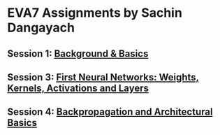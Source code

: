 # EVA7 Assignments by Sachin Dangayach

## Session 1: [Background & Basics](https://github.com/SachinDangayach/EVA07/tree/master/Session_01)

## Session 3: [First Neural Networks: Weights, Kernels, Activations and Layers](https://github.com/SachinDangayach/EVA07/tree/master/Session_03)

## Session 4: [Backpropagation and Architectural Basics](https://github.com/SachinDangayach/EVA07/tree/master/Session_04)
